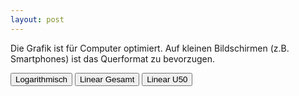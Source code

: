 ```yaml
---
layout: post
---
```

Die Grafik ist für Computer optimiert. Auf kleinen Bildschirmen (z.B. Smartphones) ist das Querformat zu bevorzugen.

<button onclick="create(log)">Logarithmisch</button> 
<button onclick="create(lin)">Linear Gesamt</button> 
<button onclick="create(linU)">Linear U50 </button> 
    
<div id='myDiv'>
<!-- Plotly chart will be drawn inside this DIV -->
</div>
<script src="{{base}}/assets/tod.js" > </script>
<script src="{{base}}/assets/plotly.js" > </script>
 <script>
        var log = {
            x: data['source'],
            y: data['target'],
            text: data['text'],

            mode: 'markers',
            marker: {
                size: data['valueLog'],
                color: data['color']
            }
        };

        var lin = {
            x: data['source'],
            y: data['target'],
            text: data['text'],

            mode: 'markers',
            marker: {
                size: data['valueLin'],
                color: data['color']
            }
        };

        var linU = {
            x: data['sourceU'],
            y: data['target'],
            text: data['text'],

            mode: 'markers',
            marker: {
                size: data['valueLinU'],
                color: data['color']
            }
        };

        var dataPlotly = [log];

        var layout = {
            title: 'Todezahlen in Deutschland aus 2019. Nach Ursache, Alter und Geschlecht.',
            hovermode: "closest",
            showlegend: false,
            height: 1800,
            //width: 1400,
            autosize: true,
            margin: {
                l: 310
            }

        };

        var config = {
            modeBarButtonsToRemove: ['zoom2d', 'pan2d', 'select2d', 'lasso2d', 'zoomIn2d', 'zoomOut2d', 'autoScale2d', 'resetScale2d', 'toggleSpikelines', 'hoverCompareCartesian', 'hoverClosestCartesian'],
            displaylogo: false
        }


        create(linU)

        function create(plotlyData) {
            Plotly.newPlot('myDiv', [plotlyData], layout, config);
        }

    </script>

Quelle: [Statistisches Bundesamt (Destatis)](https://www-genesis.destatis.de/genesis/online?sequenz=tabelleErgebnis&selectionname=23211-0004#abreadcrumb) (Code: 23211-0004)

Die Daten wurden als [Flat-CSV](https://raw.githubusercontent.com/n103/n103.github.io/master/resources/todeszahlen/23211-0004_flat.csv) heruntergeladen und nicht benötigte Spalten entfernt. Daraus wurde anschliessend mit einem [Python-Script](https://raw.githubusercontent.com/n103/n103.github.io/master/resources/todeszahlen/tod_script.py) eine [Java-Script Datei](https://raw.githubusercontent.com/n103/n103.github.io/master/assets/tod.js) generiert. Diese wird mirhilfe von [Plotly](https://plotly.com/javascript/bubble-charts/) graphisch aufbereited.
{% comment %}
Might you have an include in your theme? Why not try it here!
{% include my-themes-great-include.html %}
{% endcomment %}

